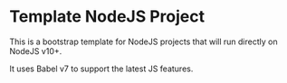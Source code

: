 # Template NodeJS Project

This is a bootstrap template for NodeJS projects that will run directly on NodeJS v10+.

It uses Babel v7 to support the latest JS features.
